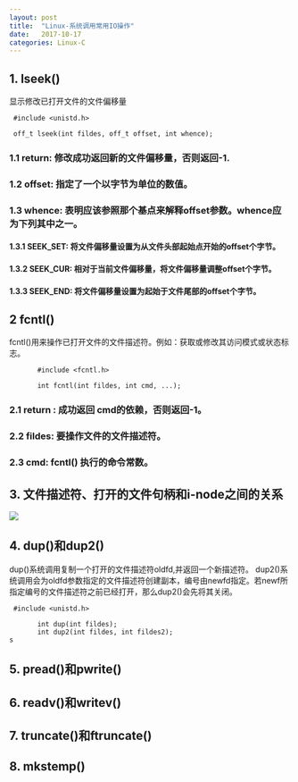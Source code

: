 ```yaml
---
layout: post
title:  "Linux-系统调用常用IO操作"
date:   2017-10-17
categories: Linux-C
---
```

## 1. lseek()
显示修改已打开文件的文件偏移量
```
 #include <unistd.h>
 
 off_t lseek(int fildes, off_t offset, int whence);

```
### 1.1 return: 修改成功返回新的文件偏移量，否则返回-1.
### 1.2 offset: 指定了一个以字节为单位的数值。
### 1.3 whence: 表明应该参照那个基点来解释offset参数。whence应为下列其中之一。
#### 1.3.1 SEEK_SET: 将文件偏移量设置为从文件头部起始点开始的offset个字节。
#### 1.3.2 SEEK_CUR: 相对于当前文件偏移量，将文件偏移量调整offset个字节。
#### 1.3.3 SEEK_END: 将文件偏移量设置为起始于文件尾部的offset个字节。
## 2 fcntl()
fcntl()用来操作已打开文件的文件描述符。例如：获取或修改其访问模式或状态标志。
```
       #include <fcntl.h>

       int fcntl(int fildes, int cmd, ...);

```
### 2.1 return : 成功返回 cmd的依赖，否则返回-1。
### 2.2 fildes: 要操作文件的文件描述符。
### 2.3 cmd: fcntl() 执行的命令常数。
## 3.  文件描述符、打开的文件句柄和i-node之间的关系

![](https://coding.net/u/TryBin/p/image/git/raw/master/Linux-C/%25E6%2596%2587%25E4%25BB%25B6%25E6%258F%258F%25E8%25BF%25B0%25E7%25AC%25A6%25E3%2580%2581%25E6%2589%2593%25E5%25BC%2580%25E7%259A%2584%25E6%2596%2587%25E4%25BB%25B6%25E5%258F%25A5%25E6%259F%2584%25E5%2592%258Ci-node%25E4%25B9%258B%25E9%2597%25B4%25E7%259A%2584%25E5%2585%25B3%25E7%25B3%25BB.png)

## 4. dup()和dup2()
dup()系统调用复制一个打开的文件描述符oldfd,并返回一个新描述符。
dup2()系统调用会为oldfd参数指定的文件描述符创建副本，编号由newfd指定。若newf所指定编号的文件描述符之前已经打开，那么dup2()会先将其关闭。
```
 #include <unistd.h>

       int dup(int fildes);
       int dup2(int fildes, int fildes2);
s
```
## 5. pread()和pwrite()
## 6. readv()和writev()
## 7. truncate()和ftruncate()
## 8. mkstemp()